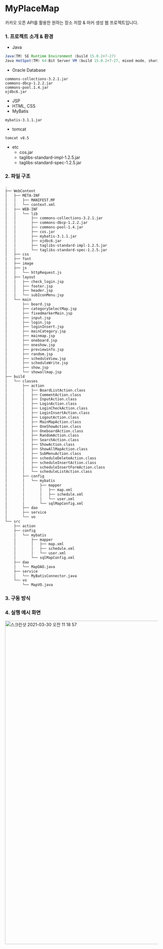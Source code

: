 # MyPlaceMap
카카오 오픈 API를 활용한 원하는 장소 저장 & 마커 생성 웹 프로젝트입니다.

### 1. 프로젝트 소개 & 환경
- Java
```java 15.0.2 2021-01-19
Java(TM) SE Runtime Environment (build 15.0.2+7-27)
Java HotSpot(TM) 64-Bit Server VM (build 15.0.2+7-27, mixed mode, sharing)
```
- Oracle Database
```
commons-collections-3.2.1.jar
commons-dbcp-1.2.2.jar
commons-pool.1.4.jar
ojdbc6.jar
```
- JSP
- HTML, CSS
- MyBatis
```
mybatis-3.1.1.jar
```
- tomcat
```
tomcat v8.5
```
- etc
  - cos.jar
  - taglibs-standard-impl-1.2.5.jar
  - taglibs-standard-spec-1.2.5.jar

### 2. 파일 구조
```bash
.
├── WebContent
│   ├── META-INF
│   │   ├── MANIFEST.MF
│   │   └── context.xml
│   ├── WEB-INF
│   │   └── lib
│   │       ├── commons-collections-3.2.1.jar
│   │       ├── commons-dbcp-1.2.2.jar
│   │       ├── commons-pool-1.4.jar
│   │       ├── cos.jar
│   │       ├── mybatis-3.1.1.jar
│   │       ├── ojdbc6.jar
│   │       ├── taglibs-standard-impl-1.2.5.jar
│   │       └── taglibs-standard-spec-1.2.5.jar
│   ├── css
│   ├── font
│   ├── image
│   ├── js
│   │   └── httpRequest.js
│   ├── layout
│   │   ├── check_login.jsp
│   │   ├── footer.jsp
│   │   ├── header.jsp
│   │   └── subIconMenu.jsp
│   └── main
│       ├── board.jsp
│       ├── categorySelectMap.jsp
│       ├── fixedmarkerMain.jsp
│       ├── input.jsp
│       ├── login.jsp
│       ├── loginInsert.jsp
│       ├── mainCategory.jsp
│       ├── mainmap.jsp
│       ├── oneboard.jsp
│       ├── oneshow.jsp
│       ├── previewinfo.jsp
│       ├── random.jsp
│       ├── scheduleView.jsp
│       ├── scheduleWrite.jsp
│       ├── show.jsp
│       └── showallmap.jsp
├── build
│   └── classes
│       ├── action
│       │   ├── BoardListAction.class
│       │   ├── CommentAction.class
│       │   ├── InputAction.class
│       │   ├── LoginAction.class
│       │   ├── LoginCheckAction.class
│       │   ├── LoginInsertAction.class
│       │   ├── LogoutAction.class
│       │   ├── MainMapAction.class
│       │   ├── OneShowAction.class
│       │   ├── OneboardAction.class
│       │   ├── RandomAction.class
│       │   ├── SearchAction.class
│       │   ├── ShowAction.class
│       │   ├── ShowAllMapAction.class
│       │   ├── SubMenuAction.class
│       │   ├── scheduleDeleteAction.class
│       │   ├── scheduleInsertAction.class
│       │   ├── scheduleInsertFormAction.class
│       │   └── scheduleListAction.class
│       ├── config
│       │   └── mybatis
│       │       ├── mapper
│       │       │   ├── map.xml
│       │       │   ├── schedule.xml
│       │       │   └── user.xml
│       │       └── sqlMapConfig.xml
│       ├── dao
│       ├── service
│       └── vo          
└── src
    ├── action
    ├── config
    │   └── mybatis
    │       ├── mapper
    │       │   ├── map.xml
    │       │   ├── schedule.xml
    │       │   └── user.xml
    │       └── sqlMapConfig.xml
    ├── dao
    │   └── MapDAO.java
    ├── service
    │   └── MyBatisConnector.java
    └── vo
        └── MapVO.java
 ```
 
 ### 3. 구동 방식
 
 ### 4. 실행 예시 화면
<img width="1063" alt="스크린샷 2021-03-30 오전 11 18 57" src="https://user-images.githubusercontent.com/39934875/112923553-76667b80-9149-11eb-9b70-11d07633ead8.png">
